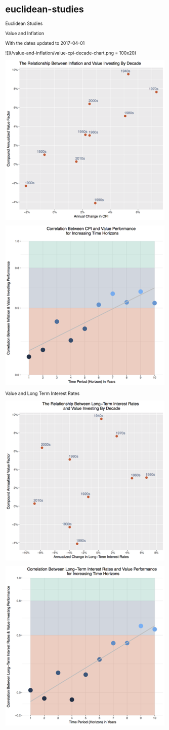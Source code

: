 # euclidean-studies
Euclidean Studies

Value and Inflation

With the dates updated to 2017-04-01

![](/value-and-inflation/value-cpi-decade-chart.png = 100x20)

<img src="/value-and-inflation/value-cpi-decade-chart.png" width=“50%”>


![alt text](/value-and-inflation/value-inflation-corr-chart.png)


Value and Long Term Interest Rates

![alt text](/value-and-interest-rates/value-IR-decade-plot.png)

![alt text](/value-and-interest-rates/corr-value-ir-plot.png)
